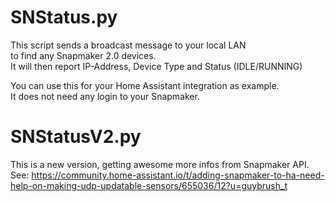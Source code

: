 # SNStatus.py

This script sends a broadcast message to your local LAN  
to find any Snapmaker 2.0 devices.  
It will then report IP-Address, Device Type and Status (IDLE/RUNNING)  

You can use this for your Home Assistant integration as example.  
It does not need any login to your Snapmaker.


# SNStatusV2.py

This is a new version, getting awesome more infos from Snapmaker API.   
See: https://community.home-assistant.io/t/adding-snapmaker-to-ha-need-help-on-making-udp-updatable-sensors/655036/12?u=guybrush_t  
